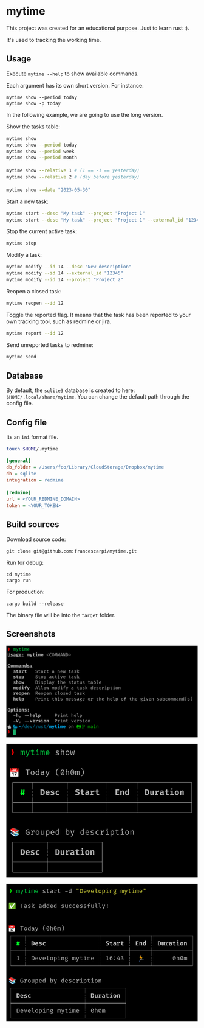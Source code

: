 # mytime

This project was created for an educational purpose. Just to learn rust :).

It's used to tracking the working time.


## Usage

Execute `mytime --help` to show available commands.

Each argument has its own short version. For instance:

```
mytime show --period today
mytime show -p today
```

In the following example, we are going to use the long version.

Show the tasks table:

```bash
mytime show
mytime show --period today
mytime show --period week
mytime show --period month

mytime show --relative 1 # (1 == -1 == yesterday)
mytime show --relative 2 # (day before yesterday)

mytime show --date "2023-05-30"
```

Start a new task:

```bash
mytime start --desc "My task" --project "Project 1"
mytime start --desc "My task" --project "Project 1" --external_id "12345"
```

Stop the current active task:

```bash
mytime stop
```

Modify a task:

```bash
mytime modify --id 14 --desc "New description"
mytime modify --id 14 --external_id "12345"
mytime modify --id 14 --project "Project 2"
```

Reopen a closed task:

```bash
mytime reopen --id 12
```

Toggle the reported flag. It means that the task has been reported to your own tracking tool, such as redmine or jira.

```bash
mytime report --id 12
```

Send unreported tasks to redmine:

```bash
mytime send
```

## Database

By default, the `sqlite3` database is created to here: `$HOME/.local/share/mytime`. You can change the default path through the config file.

## Config file

Its an  `ini` format file.

```bash
touch $HOME/.mytime
```

```ini
[general]
db_folder = /Users/foo/Library/CloudStorage/Dropbox/mytime
db = sqlite
integration = redmine

[redmine]
url = <YOUR_REDMINE_DOMAIN>
token = <YOUR_TOKEN>

```

## Build sources

Download source code:

```
git clone git@github.com:francescarpi/mytime.git
```

Run for debug:

```
cd mytime
cargo run
```

For production:

```
cargo build --release
```

The binary file will be into the `target` folder.


## Screenshots

![Screenshot 1](./screenshots/capture1.png)

![Screenshot 2](./screenshots/capture2.png)

![Screenshot 3](./screenshots/capture3.png)


